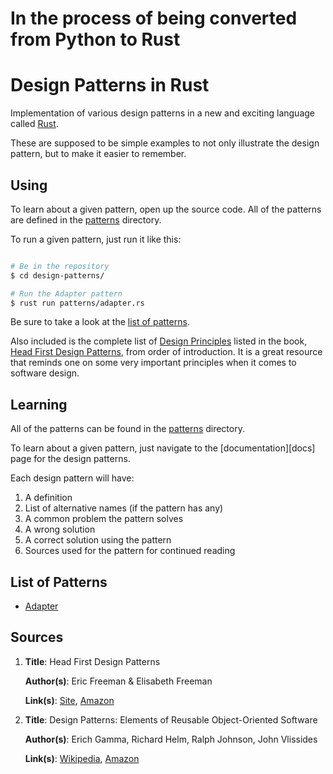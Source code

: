 # In the process of being converted from Python to Rust

Design Patterns in Rust
=========================

Implementation of various design patterns in a new and exciting language called
[Rust][rust].

These are supposed to be simple examples to not only illustrate the design
pattern, but to make it easier to remember.

Using
-----

To learn about a given pattern, open up the source code. All of the patterns are
defined in the [patterns][patterns] directory.

To run a given pattern, just run it like this:

```bash

# Be in the repository
$ cd design-patterns/

# Run the Adapter pattern
$ rust run patterns/adapter.rs

```

Be sure to take a look at the [list of patterns][list].

Also included is the complete list of [Design Principles][principles] listed in
the book, [Head First Design Patterns][hfdp], from order of introduction. It is
a great resource that reminds one on some very important principles when it
comes to software design.


Learning
--------

All of the patterns can be found in the [patterns][patterns] directory.

To learn about a given pattern, just navigate to the [documentation][docs] page for the
design patterns.

Each design pattern will have:

1. A definition
2. List of alternative names (if the pattern has any)
3. A common problem the pattern solves
4. A wrong solution
5. A correct solution using the pattern
6. Sources used for the pattern for continued reading

List of Patterns
----------------

* [Adapter](http://joshldavis.com/rust-design-patterns/adapter/)

Sources
-------
 1. **Title**: Head First Design Patterns

    **Author(s)**: Eric Freeman & Elisabeth Freeman

    **Link(s)**: [Site][hfdp], [Amazon][hfdpa]


 2. **Title**: Design Patterns: Elements of Reusable Object-Oriented Software

    **Author(s)**: Erich Gamma, Richard Helm, Ralph Johnson, John Vlissides

    **Link(s)**: [Wikipedia][GoFW], [Amazon][GoFA]

[rust]: http://www.rust-lang.org/
[documentation]: http://joshldavis.com/rust-design-patterns/
[GoFA]: http://amzn.com/0201633612
[GoFW]: http://en.wikipedia.org/wiki/Design_Patterns
[list]: #list-of-patterns
[hfdp]: http://www.headfirstlabs.com/books/hfdp/
[hfdpa]: http://amzn.com/0596007124
[patterns]: patterns/
[principles]: PRINCIPLES.md
